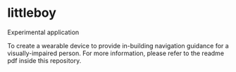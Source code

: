 # littleboy
Experimental application

To create a wearable device to provide in-building navigation guidance for a visually-impaired person. For more information, please refer to the readme pdf inside this repository.
